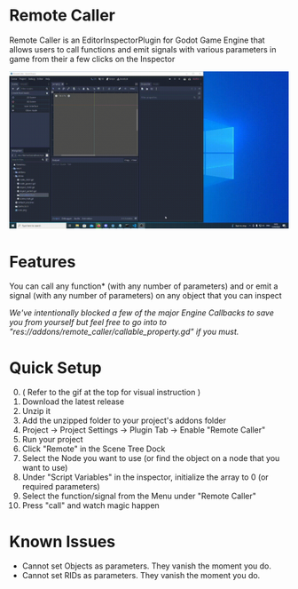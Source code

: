 # Remote Caller

Remote Caller is an EditorInspectorPlugin for Godot Game Engine that allows users to call functions and
emit signals with various parameters in game from their a few clicks on the Inspector

![Video of Remote Caller Plugin](remotecaller.gif)
# Features

You can call any function* (with any number of parameters) and or emit a signal (with any number of parameters) on any object that you can inspect

<i>We've intentionally blocked a few of the major Engine Callbacks to save you from yourself but feel free to go into to "res://addons/remote_caller/callable_property.gd" if you must.</i>

# Quick Setup

0. ( Refer to the gif at the top for visual instruction )
1. Download the latest release
2. Unzip it
3. Add the unzipped folder to your project's addons folder
4. Project -> Project Settings -> Plugin Tab -> Enable "Remote Caller"
5. Run your project
6. Click "Remote" in the Scene Tree Dock
7. Select the Node you want to use (or find the object on a node that you want to use)
8. Under "Script Variables" in the inspector, initialize the array to 0 (or required parameters)
9. Select the function/signal from the Menu under "Remote Caller"
10. Press "call" and watch magic happen

# Known Issues

- Cannot set Objects as parameters. They vanish the moment you do.
- Cannot set RIDs as parameters. They vanish the moment you do.